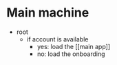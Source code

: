 # Main machine

- root
  - if account is available
    - yes: load the [[main app]]
    - no: load the onboarding
